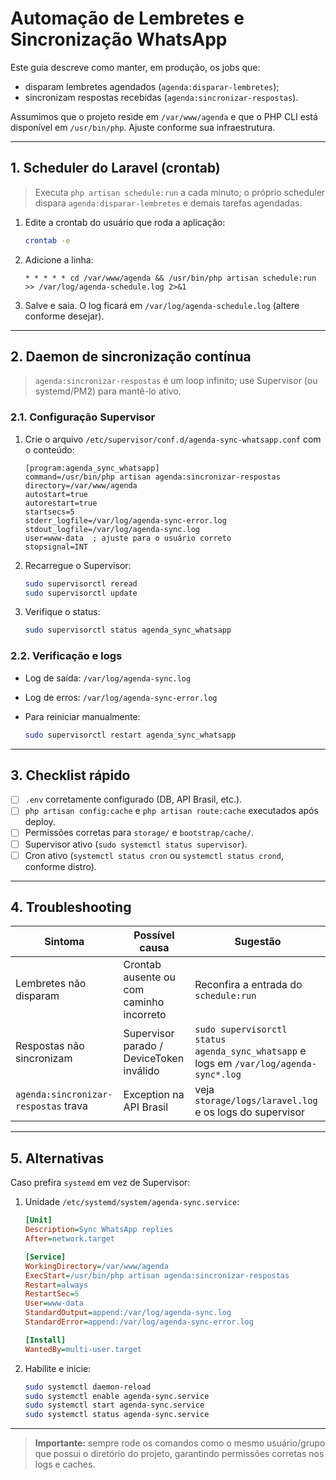 # Automação de Lembretes e Sincronização WhatsApp

Este guia descreve como manter, em produção, os jobs que:

- disparam lembretes agendados (`agenda:disparar-lembretes`);
- sincronizam respostas recebidas (`agenda:sincronizar-respostas`).

Assumimos que o projeto reside em `/var/www/agenda` e que o PHP CLI está disponível em `/usr/bin/php`. Ajuste conforme sua infraestrutura.

---

## 1. Scheduler do Laravel (crontab)

> Executa `php artisan schedule:run` a cada minuto; o próprio scheduler dispara `agenda:disparar-lembretes` e demais tarefas agendadas.

1. Edite a crontab do usuário que roda a aplicação:

   ```bash
   crontab -e
   ```

2. Adicione a linha:

   ```
   * * * * * cd /var/www/agenda && /usr/bin/php artisan schedule:run >> /var/log/agenda-schedule.log 2>&1
   ```

3. Salve e saia. O log ficará em `/var/log/agenda-schedule.log` (altere conforme desejar).

---

## 2. Daemon de sincronização contínua

> `agenda:sincronizar-respostas` é um loop infinito; use Supervisor (ou systemd/PM2) para mantê-lo ativo.

### 2.1. Configuração Supervisor

1. Crie o arquivo `/etc/supervisor/conf.d/agenda-sync-whatsapp.conf` com o conteúdo:

   ```
   [program:agenda_sync_whatsapp]
   command=/usr/bin/php artisan agenda:sincronizar-respostas
   directory=/var/www/agenda
   autostart=true
   autorestart=true
   startsecs=5
   stderr_logfile=/var/log/agenda-sync-error.log
   stdout_logfile=/var/log/agenda-sync.log
   user=www-data  ; ajuste para o usuário correto
   stopsignal=INT
   ```

2. Recarregue o Supervisor:

   ```bash
   sudo supervisorctl reread
   sudo supervisorctl update
   ```

3. Verifique o status:

   ```bash
   sudo supervisorctl status agenda_sync_whatsapp
   ```

### 2.2. Verificação e logs

- Log de saída: `/var/log/agenda-sync.log`
- Log de erros: `/var/log/agenda-sync-error.log`
- Para reiniciar manualmente:

  ```bash
  sudo supervisorctl restart agenda_sync_whatsapp
  ```

---

## 3. Checklist rápido

- [ ] `.env` corretamente configurado (DB, API Brasil, etc.).
- [ ] `php artisan config:cache` e `php artisan route:cache` executados após deploy.
- [ ] Permissões corretas para `storage/` e `bootstrap/cache/`.
- [ ] Supervisor ativo (`sudo systemctl status supervisor`).
- [ ] Cron ativo (`systemctl status cron` ou `systemctl status crond`, conforme distro).

---

## 4. Troubleshooting

| Sintoma | Possível causa | Sugestão |
|--------|----------------|----------|
| Lembretes não disparam | Crontab ausente ou com caminho incorreto | Reconfira a entrada do `schedule:run` |
| Respostas não sincronizam | Supervisor parado / DeviceToken inválido | `sudo supervisorctl status agenda_sync_whatsapp` e logs em `/var/log/agenda-sync*.log` |
| `agenda:sincronizar-respostas` trava | Exception na API Brasil | veja `storage/logs/laravel.log` e os logs do supervisor |

---

## 5. Alternativas

Caso prefira `systemd` em vez de Supervisor:

1. Unidade `/etc/systemd/system/agenda-sync.service`:

   ```ini
   [Unit]
   Description=Sync WhatsApp replies
   After=network.target

   [Service]
   WorkingDirectory=/var/www/agenda
   ExecStart=/usr/bin/php artisan agenda:sincronizar-respostas
   Restart=always
   RestartSec=5
   User=www-data
   StandardOutput=append:/var/log/agenda-sync.log
   StandardError=append:/var/log/agenda-sync-error.log

   [Install]
   WantedBy=multi-user.target
   ```

2. Habilite e inicie:

   ```bash
   sudo systemctl daemon-reload
   sudo systemctl enable agenda-sync.service
   sudo systemctl start agenda-sync.service
   sudo systemctl status agenda-sync.service
   ```

---

> **Importante:** sempre rode os comandos como o mesmo usuário/grupo que possui o diretório do projeto, garantindo permissões corretas nos logs e caches.

